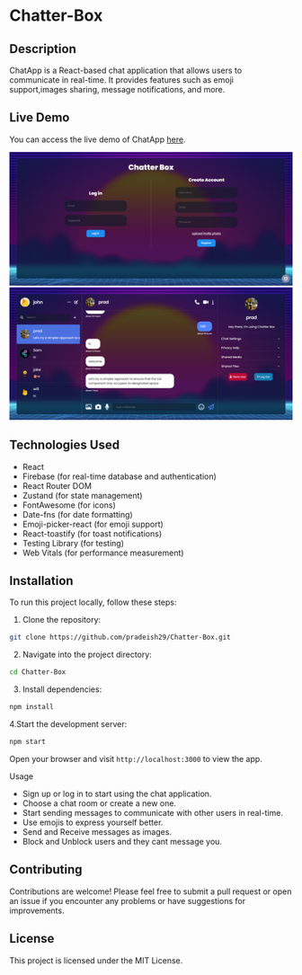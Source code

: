 # Chatter-Box 

## Description
ChatApp is a React-based chat application that allows users to communicate in real-time. It provides features such as emoji support,images sharing, message notifications, and more.

## Live Demo
You can access the live demo of ChatApp [here](https://pradeish29.github.io/Chatter-Box).

<img src="https://github.com/pradeish29/Chatter-Box/raw/main/Screenshot%202024-05-26%20132927.png" alt="Screenshot 1" width="700">
<img src="https://github.com/pradeish29/Chatter-Box/raw/main/Screenshot%202024-05-26%20132522.png" alt="Screenshot 2" width="700">

## Technologies Used
- React
- Firebase (for real-time database and authentication)
- React Router DOM
- Zustand (for state management)
- FontAwesome (for icons)
- Date-fns (for date formatting)
- Emoji-picker-react (for emoji support)
- React-toastify (for toast notifications)
- Testing Library (for testing)
- Web Vitals (for performance measurement)

## Installation
To run this project locally, follow these steps:

1. Clone the repository:

```bash
git clone https://github.com/pradeish29/Chatter-Box.git
```
2. Navigate into the project directory:

```bash
cd Chatter-Box
```
3. Install dependencies:

```bash
npm install
```
4.Start the development server:

```bash
npm start
```
Open your browser and visit `http://localhost:3000` to view the app.

Usage
- Sign up or log in to start using the chat application.
- Choose a chat room or create a new one.
- Start sending messages to communicate with other users in real-time.
- Use emojis to express yourself better.
- Send and Receive messages as images.
- Block and Unblock users and they cant message you.

## Contributing
Contributions are welcome! Please feel free to submit a pull request or open an issue if you encounter any problems or have suggestions for improvements.

## License
This project is licensed under the MIT License.
